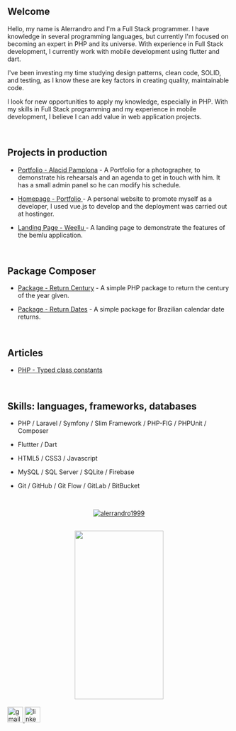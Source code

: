 ## Welcome
Hello, my name is Alerrandro and I'm a Full Stack programmer. I have knowledge in several programming languages, but currently I'm focused on becoming an expert in PHP and its universe. With experience in Full Stack development, I currently work with mobile development using flutter and dart.

I've been investing my time studying design patterns, clean code, SOLID, and testing, as I know these are key factors in creating quality, maintainable code.

I look for new opportunities to apply my knowledge, especially in PHP. With my skills in Full Stack programming and my experience in mobile development, I believe I can add value in web application projects.

<br/>

## Projects in production 

- [Portfolio - Alacid Pamplona](https://www.alacidfotografia.com?target="_blank) - A Portfolio for a photographer, to demonstrate his rehearsals and an agenda to get in touch with him. It has a small admin panel so he can modify his schedule.

- [Homepage - Portfolio ](https://alerrandrodev.tech?target="_blank) - A personal website to promote myself as a developer, I used vue.js to develop and the deployment was carried out at hostinger.

- [Landing Page - Weellu ](https://home.weellu.com?target="_blank) - A landing page to demonstrate the features of the bemlu application. 

<br/>

## Package Composer

- [Package - Return Century](https://github.com/alerrandro1999/alerrandro-returncentury?target="_blank) - A simple PHP package to return the century of the year given.

- [Package - Return Dates](https://github.com/alerrandro1999/alerrandro-returndate?target="_blank) - A simple package for Brazilian calendar date returns.

<br/>

## Articles

- [PHP - Typed class constants](https://medium.com/@alerrandrokaton/php-typed-class-constants-d40eac11dbf5?target="_blank)

<br/>



## Skills: languages, frameworks, databases


- PHP / Laravel / Symfony / Slim Framework / PHP-FIG / PHPUnit / Composer 

- Fluttter / Dart

- HTML5 / CSS3 / Javascript

- MySQL / SQL Server / SQLite / Firebase

- Git / GitHub / Git Flow / GitLab / BitBucket

<br/>

<div align="center">

[![alerrandro1999](https://github-readme-stats.vercel.app/api/top-langs/?username=alerrandro1999&hide=html,css,scss,ruby,hack,batchfile,shell,pascal,blade,twig,cmake,swift,c++,go,kotlin,javascript,objective-c&layout=compact&theme=default&langs_count=15)](https://github.com/anuraghazra/github-readme-stats)

</div>

<br/>


<div align="center">
  <img src="https://api.daily.dev/devcards/94e783b68c324d85b66c9d8998357081.png?r=lxo" width="200" height="380" />
</div>

<br/>


<a href="mailto:alerrandrokaton@gmail.com" target="_blank">
    <img src="https://img.shields.io/static/v1?message=Gmail&logo=gmail&label=&color=D14836&logoColor=white&labelColor=&style=for-the-badge" height="35" alt="gmail logo"  />
  </a>
  <a href="https://www.linkedin.com/in/alerrandro-borges-b45a6a1a1/" target="_blank">
    <img src="https://img.shields.io/static/v1?message=LinkedIn&logo=linkedin&label=&color=0077B5&logoColor=white&labelColor=&style=for-the-badge" height="35" alt="linkedin logo"  />
  </a>

 
